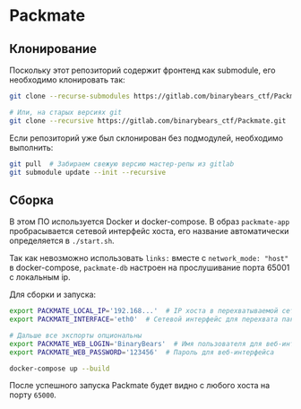 # Packmate
## Клонирование
Поскольку этот репозиторий содержит фронтенд как submodule, его необходимо клонировать так:
```bash
git clone --recurse-submodules https://gitlab.com/binarybears_ctf/Packmate.git

# Или, на старых версиях git
git clone --recursive https://gitlab.com/binarybears_ctf/Packmate.git
```

Если репозиторий уже был склонирован без подмодулей, необходимо выполнить:
```bash
git pull  # Забираем свежую версию мастер-репы из gitlab
git submodule update --init --recursive
```

## Сборка
В этом ПО используется Docker и docker-compose. В образ `packmate-app` пробрасывается сетевой интерфейс хоста, его название автоматически определяется в `./start.sh`.

Так как невозможно использовать `links:` вместе с `network_mode: "host"` в docker-compose, `packmate-db` настроен на прослушивание порта 65001 с локальным ip.

Для сборки и запуска:
```bash
export PACKMATE_LOCAL_IP='192.168...'  # IP хоста в перехватываемой сети
export PACKMATE_INTERFACE='eth0'  # Сетевой интерфейс для перехвата пакетов

# Дальше все экспорты опциональны
export PACKMATE_WEB_LOGIN='BinaryBears'  # Имя пользователя для веб-интерфейса
export PACKMATE_WEB_PASSWORD='123456'  # Пароль для веб-интерфейса

docker-compose up --build
```

После успешного запуска Packmate будет видно с любого хоста на порту `65000`.
